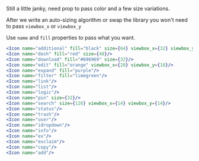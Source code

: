 Still a little janky, need prop to pass color and a few size variations.

After we write an auto-sizing algorithm or swap the library you won't need to pass `viewbox_x` or `viewbox_y`

Use `name` and `fill` properties to pass what you want.

```jsx
<Icon name="additional" fill="black" size={64} viewbox_x={32} viewbox_y={32}/>
<Icon name="dash" fill="red" size={48}/>
<Icon name="download" fill="#696969" size={32}/>
<Icon name="edit" fill="orange" viewbox_x={20} viewbox_y={18}/>
<Icon name="expand" fill="purple"/>
<Icon name="filter" fill="limegreen"/>
<Icon name="link"/>
<Icon name="list"/>
<Icon name="logic"/>
<Icon name="pin" size={32}/>
<Icon name="search" size={128} viewbox_x={14} viewbox_y={14}/>
<Icon name="status"/>
<Icon name="trash"/>
<Icon name="user"/>
<Icon name="idropdown"/>
<Icon name="info"/>
<Icon name="ex"/>
<Icon name="exclaim"/>
<Icon name="copy"/>
<Icon name="add"/>
```
